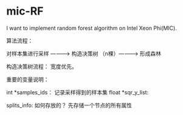 # mic-RF
I want to implement random forest algorithm on Intel Xeon Phi(MIC).

算法流程：

对样本集进行采样  ————>  构造决策树 （n棵）————>  形成森林

构造决策树流程： 宽度优先。  

重要的变量说明：


int *samples_ids： 记录采样得到的样本集
float *sqr_y_list:

splits_info: 如何存放的？ 先存储一个节点的所有属性